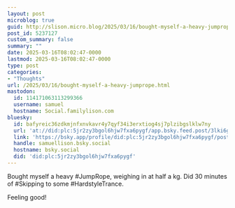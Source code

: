 ```yaml
---
layout: post
microblog: true
guid: http://slison.micro.blog/2025/03/16/bought-myself-a-heavy-jumprope.html
post_id: 5237127
custom_summary: false
summary: ""
date: 2025-03-16T08:02:47-0000
lastmod: 2025-03-16T08:02:47-0000
type: post
categories:
- "Thoughts"
url: /2025/03/16/bought-myself-a-heavy-jumprope.html
mastodon:
  id: 114171063113299366
  username: samuel
  hostname: Social.familylison.com
bluesky:
  id: bafyreic36zdkmjnfxnvkavr4y7qyf34i3erxtiog4sj7plzibgslklw7ny
  url: 'at://did:plc:5jr2zy3bgol6hjw7fxa6pygf/app.bsky.feed.post/3lki6gkhesl2q'
  link: 'https://bsky.app/profile/did:plc:5jr2zy3bgol6hjw7fxa6pygf/post/3lki6gkhesl2q'
  handle: samuellison.bsky.social
  hostname: bsky.social
  did: 'did:plc:5jr2zy3bgol6hjw7fxa6pygf'
---
```

Bought myself a heavy #JumpRope, weighing in at half a kg. Did 30 minutes of #Skipping to some #HardstyleTrance.

Feeling good!
